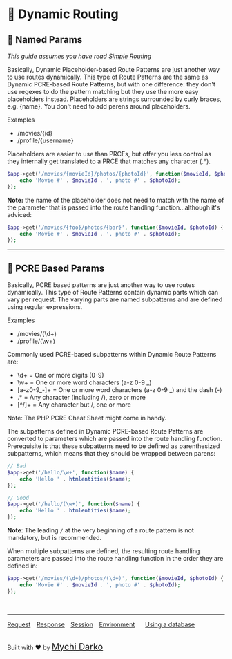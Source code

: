 # 💠 Dynamic Routing

## 🐥 Named Params

*This guide assumes you have read [Simple Routing](leaf/v/2.5.0/routing)*

Basically, Dynamic Placeholder-based Route Patterns are just another way to use routes dynamically. This type of Route Patterns are the same as Dynamic PCRE-based Route Patterns, but with one difference: they don't use regexes to do the pattern matching but they use the more easy placeholders instead. Placeholders are strings surrounded by curly braces, e.g. {name}. You don't need to add parens around placeholders.

Examples

- /movies/{id}
- /profile/{username}

Placeholders are easier to use than PRCEs, but offer you less control as they internally get translated to a PRCE that matches any character (.*).

```php
$app->get('/movies/{movieId}/photos/{photoId}', function($movieId, $photoId) {
    echo 'Movie #' . $movieId . ', photo #' . $photoId);
});
```

**Note:** the name of the placeholder does not need to match with the name of the parameter that is passed into the route handling function...although it's adviced:

```php
$app->get('/movies/{foo}/photos/{bar}', function($movieId, $photoId) {
    echo 'Movie #' . $movieId . ', photo #' . $photoId);
});
```

<hr>

## 🧐 PCRE Based Params

Basically, PCRE based patterns are just another way to use routes dynamically. This type of Route Patterns contain dynamic parts which can vary per request. The varying parts are named subpatterns and are defined using regular expressions.

Examples

- /movies/(\d+)
- /profile/(\w+)

Commonly used PCRE-based subpatterns within Dynamic Route Patterns are:

- \d+ = One or more digits (0-9)
- \w+ = One or more word characters (a-z 0-9 _)
- [a-z0-9_-]+ = One or more word characters (a-z 0-9 _) and the dash (-)
- .* = Any character (including /), zero or more
- [^/]+ = Any character but /, one or more

Note: The PHP PCRE Cheat Sheet might come in handy.

The subpatterns defined in Dynamic PCRE-based Route Patterns are converted to parameters which are passed into the route handling function. Prerequisite is that these subpatterns need to be defined as parenthesized subpatterns, which means that they should be wrapped between parens:

```php
// Bad
$app->get('/hello/\w+', function($name) {
    echo 'Hello ' . htmlentities($name);
});

// Good
$app->get('/hello/(\w+)', function($name) {
    echo 'Hello ' . htmlentities($name);
});
```

**Note**: The leading `/` at the very beginning of a route pattern is not mandatory, but is recommended.

When multiple subpatterns are defined, the resulting route handling parameters are passed into the route handling function in the order they are defined in:

```php
$app->get('/movies/(\d+)/photos/(\d+)', function($movieId, $photoId) {
    echo 'Movie #' . $movieId . ', photo #' . $photoId);
});
```

<br>
<hr>

<a href="#/v/2.0/http/request" style="margin: 0px">Request</a>
<a href="#/v/2.0/http/response" style="margin: 0px 10px;">Response</a>
<a href="#/v/2.0/http/session" style="margin: 0px; 10px;">Session</a>
<a href="#/v/2.0/environment" style="margin: 0px 10px;">Environment</a>
<a href="#/v/2.0/database" style="margin: 0px 10px;">Using a database</a>

<br>
Built with ❤ by <a href="https://mychi.netlify.app" style="font-size: 20px; color: #111;" target="_blank">Mychi Darko</a>